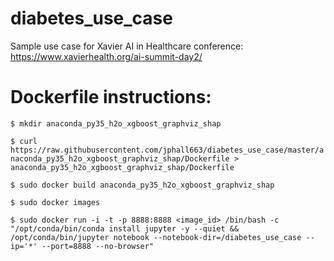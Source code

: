 # diabetes_use_case
Sample use case for Xavier AI in Healthcare conference: https://www.xavierhealth.org/ai-summit-day2/

# Dockerfile instructions:

`$ mkdir anaconda_py35_h2o_xgboost_graphviz_shap`

`$ curl https://raw.githubusercontent.com/jphall663/diabetes_use_case/master/anaconda_py35_h2o_xgboost_graphviz_shap/Dockerfile > anaconda_py35_h2o_xgboost_graphviz_shap/Dockerfile`

`$ sudo docker build anaconda_py35_h2o_xgboost_graphviz_shap`

`$ sudo docker images`

`$ sudo docker run -i -t -p 8888:8888 <image_id> /bin/bash -c "/opt/conda/bin/conda install jupyter -y --quiet && /opt/conda/bin/jupyter notebook --notebook-dir=/diabetes_use_case --ip='*' --port=8888 --no-browser"`
